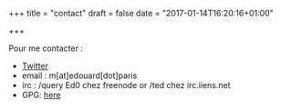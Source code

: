 +++
title = "contact"
draft = false
date = "2017-01-14T16:20:16+01:00"

+++

Pour me contacter :

* [Twitter](https://twitter.com/edouardparis)
*  email : m[at]edouard[dot]paris
*  irc : /query Ed0 chez freenode or /ted chez irc.iiens.net
*  GPG: [here](https://keybase.io/edouardparis/pgp_keys.asc)
